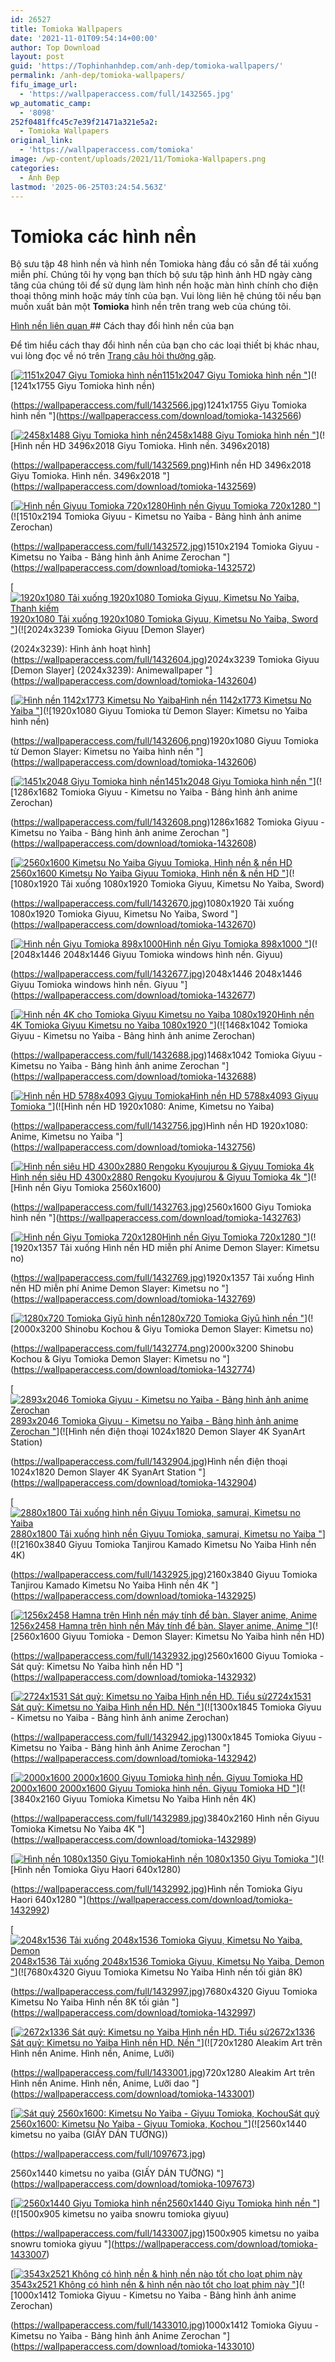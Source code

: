 ```yaml
---
id: 26527
title: Tomioka Wallpapers
date: '2021-11-01T09:54:14+00:00'
author: Top Download
layout: post
guid: 'https://Tophinhanhdep.com/anh-dep/tomioka-wallpapers/'
permalink: /anh-dep/tomioka-wallpapers/
fifu_image_url:
  - 'https://wallpaperaccess.com/full/1432565.jpg'
wp_automatic_camp:
  - '8098'
252f0481ffc45c7e39f21471a321e5a2:
  - Tomioka Wallpapers
original_link:
  - 'https://wallpaperaccess.com/tomioka'
image: /wp-content/uploads/2021/11/Tomioka-Wallpapers.png
categories:
  - Ảnh Đẹp
lastmod: '2025-06-25T03:24:54.563Z'
---
```

# Tomioka các hình nền

Bộ sưu tập 48 hình nền và hình nền Tomioka hàng đầu có sẵn để tải xuống miễn phí. Chúng tôi hy vọng bạn thích bộ sưu tập hình ảnh HD ngày càng tăng của chúng tôi để sử dụng làm hình nền hoặc màn hình chính cho điện thoại thông minh hoặc máy tính của bạn. Vui lòng liên hệ chúng tôi nếu bạn muốn xuất bản một **Tomioka** hình nền trên trang web của chúng tôi.

[Hình nền liên quan ](#related) ## Cách thay đổi hình nền của bạn

Để tìm hiểu cách thay đổi hình nền của bạn cho các loại thiết bị khác nhau, vui lòng đọc về nó trên [Trang câu hỏi thường gặp](https://tophinhanhdep.com/faq/).

  
[[![1151x2047 Giyu Tomioka hình nền](https://wallpaperaccess.com/full/1432565.jpg)1151x2047 Giyu Tomioka hình nền "](https://wallpaperaccess.com/download/tomioka-1432565)](![1241x1755 Giyu Tomioka hình nền)

(https://wallpaperaccess.com/full/1432566.jpg)1241x1755 Giyu Tomioka hình nền "](https://wallpaperaccess.com/download/tomioka-1432566)

[[![2458x1488 Giyu Tomioka hình nền](https://wallpaperaccess.com/full/1432567.jpg)2458x1488 Giyu Tomioka hình nền "](https://wallpaperaccess.com/download/tomioka-1432567)](![Hình nền HD 3496x2018 Giyu Tomioka.  Hình nền.  3496x2018)

(https://wallpaperaccess.com/full/1432569.png)Hình nền HD 3496x2018 Giyu Tomioka. Hình nền. 3496x2018 "](https://wallpaperaccess.com/download/tomioka-1432569)

[[![Hình nền Giyuu Tomioka 720x1280](https://wallpaperaccess.com/full/1432570.jpg)Hình nền Giyuu Tomioka 720x1280 "](https://wallpaperaccess.com/download/tomioka-1432570)](![1510x2194 Tomioka Giyuu - Kimetsu no Yaiba - Bảng hình ảnh anime Zerochan)

(https://wallpaperaccess.com/full/1432572.jpg)1510x2194 Tomioka Giyuu - Kimetsu no Yaiba - Bảng hình ảnh Anime Zerochan "](https://wallpaperaccess.com/download/tomioka-1432572)

[[![1920x1080 Tải xuống 1920x1080 Tomioka Giyuu, Kimetsu No Yaiba, Thanh kiếm](https://wallpaperaccess.com/full/1432595.jpg)1920x1080 Tải xuống 1920x1080 Tomioka Giyuu, Kimetsu No Yaiba, Sword "](https://wallpaperaccess.com/download/tomioka-1432595)](![2024x3239 Tomioka Giyuu [Demon Slayer)

 (2024x3239): Hình ảnh hoạt hình](https://wallpaperaccess.com/full/1432604.jpg)2024x3239 Tomioka Giyuu \[Demon Slayer\] (2024x3239): Animewallpaper "](https://wallpaperaccess.com/download/tomioka-1432604)

[[![Hình nền 1142x1773 Kimetsu No Yaiba](https://wallpaperaccess.com/full/1097703.jpg)Hình nền 1142x1773 Kimetsu No Yaiba "](https://wallpaperaccess.com/download/tomioka-1097703)](![1920x1080 Giyuu Tomioka từ Demon Slayer: Kimetsu no Yaiba hình nền)

(https://wallpaperaccess.com/full/1432606.png)1920x1080 Giyuu Tomioka từ Demon Slayer: Kimetsu no Yaiba hình nền "](https://wallpaperaccess.com/download/tomioka-1432606)

[[![1451x2048 Giyu Tomioka hình nền](https://wallpaperaccess.com/full/1432607.jpg)1451x2048 Giyu Tomioka hình nền "](https://wallpaperaccess.com/download/tomioka-1432607)](![1286x1682 Tomioka Giyuu - Kimetsu no Yaiba - Bảng hình ảnh anime Zerochan)

(https://wallpaperaccess.com/full/1432608.png)1286x1682 Tomioka Giyuu - Kimetsu no Yaiba - Bảng hình ảnh anime Zerochan "](https://wallpaperaccess.com/download/tomioka-1432608)

[[![2560x1600 Kimetsu No Yaiba Giyuu Tomioka, Hình nền & nền HD](https://wallpaperaccess.com/full/1432667.jpg)2560x1600 Kimetsu No Yaiba Giyuu Tomioka, Hình nền &amp; nền HD "](https://wallpaperaccess.com/download/tomioka-1432667)](![1080x1920 Tải xuống 1080x1920 Tomioka Giyuu, Kimetsu No Yaiba, Sword)

(https://wallpaperaccess.com/full/1432670.jpg)1080x1920 Tải xuống 1080x1920 Tomioka Giyuu, Kimetsu No Yaiba, Sword "](https://wallpaperaccess.com/download/tomioka-1432670)

[[![Hình nền Giyu Tomioka 898x1000](https://wallpaperaccess.com/full/1432676.png)Hình nền Giyu Tomioka 898x1000 "](https://wallpaperaccess.com/download/tomioka-1432676)](![2048x1446 2048x1446 Giyuu Tomioka windows hình nền.  Giyuu)

(https://wallpaperaccess.com/full/1432677.jpg)2048x1446 2048x1446 Giyuu Tomioka windows hình nền. Giyuu "](https://wallpaperaccess.com/download/tomioka-1432677)

[[![Hình nền 4K cho Tomioka Giyuu Kimetsu no Yaiba 1080x1920](https://wallpaperaccess.com/full/1432687.jpg)Hình nền 4K Tomioka Giyuu Kimetsu no Yaiba 1080x1920 "](https://wallpaperaccess.com/download/tomioka-1432687)](![1468x1042 Tomioka Giyuu - Kimetsu no Yaiba - Bảng hình ảnh anime Zerochan)

(https://wallpaperaccess.com/full/1432688.jpg)1468x1042 Tomioka Giyuu - Kimetsu no Yaiba - Bảng hình ảnh anime Zerochan "](https://wallpaperaccess.com/download/tomioka-1432688)

[[![Hình nền HD 5788x4093 Giyuu Tomioka](https://wallpaperaccess.com/full/1432743.jpg)Hình nền HD 5788x4093 Giyuu Tomioka "](https://wallpaperaccess.com/download/tomioka-1432743)](![Hình nền HD 1920x1080: Anime, Kimetsu no Yaiba)

(https://wallpaperaccess.com/full/1432756.jpg)Hình nền HD 1920x1080: Anime, Kimetsu no Yaiba "](https://wallpaperaccess.com/download/tomioka-1432756)

[[![Hình nền siêu HD 4300x2880 Rengoku Kyoujurou & Giyuu Tomioka 4k](https://wallpaperaccess.com/full/1404348.png)Hình nền siêu HD 4300x2880 Rengoku Kyoujurou &amp; Giyuu Tomioka 4k "](https://wallpaperaccess.com/download/tomioka-1404348)](![Hình nền Giyu Tomioka 2560x1600)

(https://wallpaperaccess.com/full/1432763.jpg)2560x1600 Giyu Tomioka hình nền "](https://wallpaperaccess.com/download/tomioka-1432763)

[[![Hình nền Giyu Tomioka 720x1280](https://wallpaperaccess.com/full/1432768.jpg)Hình nền Giyu Tomioka 720x1280 "](https://wallpaperaccess.com/download/tomioka-1432768)](![1920x1357 Tải xuống Hình nền HD miễn phí Anime Demon Slayer: Kimetsu no)

(https://wallpaperaccess.com/full/1432769.jpg)1920x1357 Tải xuống Hình nền HD miễn phí Anime Demon Slayer: Kimetsu no "](https://wallpaperaccess.com/download/tomioka-1432769)

[[![1280x720 Tomioka Giyū hình nền](https://wallpaperaccess.com/full/1432773.jpg)1280x720 Tomioka Giyū hình nền "](https://wallpaperaccess.com/download/tomioka-1432773)](![2000x3200 Shinobu Kochou & Giyu Tomioka Demon Slayer: Kimetsu no)

(https://wallpaperaccess.com/full/1432774.png)2000x3200 Shinobu Kochou &amp; Giyu Tomioka Demon Slayer: Kimetsu no "](https://wallpaperaccess.com/download/tomioka-1432774)

[[![2893x2046 Tomioka Giyuu - Kimetsu no Yaiba - Bảng hình ảnh anime Zerochan](https://wallpaperaccess.com/full/1432775.png)2893x2046 Tomioka Giyuu - Kimetsu no Yaiba - Bảng hình ảnh anime Zerochan "](https://wallpaperaccess.com/download/tomioka-1432775)](![Hình nền điện thoại 1024x1820 Demon Slayer 4K SyanArt Station)

(https://wallpaperaccess.com/full/1432904.jpg)Hình nền điện thoại 1024x1820 Demon Slayer 4K SyanArt Station "](https://wallpaperaccess.com/download/tomioka-1432904)

[[![2880x1800 Tải xuống hình nền Giyuu Tomioka, samurai, Kimetsu no Yaiba](https://wallpaperaccess.com/full/1432911.jpg)2880x1800 Tải xuống hình nền Giyuu Tomioka, samurai, Kimetsu no Yaiba "](https://wallpaperaccess.com/download/tomioka-1432911)](![2160x3840 Giyuu Tomioka Tanjirou Kamado Kimetsu No Yaiba Hình nền 4K)

(https://wallpaperaccess.com/full/1432925.jpg)2160x3840 Giyuu Tomioka Tanjirou Kamado Kimetsu No Yaiba Hình nền 4K "](https://wallpaperaccess.com/download/tomioka-1432925)

[[![1256x2458 Hamna trên Hình nền máy tính để bàn.  Slayer anime, Anime](https://wallpaperaccess.com/full/1432930.jpg)1256x2458 Hamna trên hình nền Máy tính để bàn. Slayer anime, Anime "](https://wallpaperaccess.com/download/tomioka-1432930)](![2560x1600 Giyuu Tomioka - Demon Slayer: Kimetsu No Yaiba hình nền HD)

(https://wallpaperaccess.com/full/1432932.jpg)2560x1600 Giyuu Tomioka - Sát quỷ: Kimetsu No Yaiba hình nền HD "](https://wallpaperaccess.com/download/tomioka-1432932)

[[![2724x1531 Sát quỷ: Kimetsu no Yaiba Hình nền HD.  Tiểu sử](https://wallpaperaccess.com/full/1432940.jpg)2724x1531 Sát quỷ: Kimetsu no Yaiba Hình nền HD. Nền "](https://wallpaperaccess.com/download/tomioka-1432940)](![1300x1845 Tomioka Giyuu - Kimetsu no Yaiba - Bảng hình ảnh anime Zerochan)

(https://wallpaperaccess.com/full/1432942.jpg)1300x1845 Tomioka Giyuu - Kimetsu no Yaiba - Bảng hình ảnh Anime Zerochan "](https://wallpaperaccess.com/download/tomioka-1432942)

[[![2000x1600 2000x1600 Giyuu Tomioka hình nền.  Giyuu Tomioka HD](https://wallpaperaccess.com/full/1432984.jpg)2000x1600 2000x1600 Giyuu Tomioka hình nền. Giyuu Tomioka HD "](https://wallpaperaccess.com/download/tomioka-1432984)](![3840x2160 Giyuu Tomioka Kimetsu No Yaiba Hình nền 4K)

(https://wallpaperaccess.com/full/1432989.jpg)3840x2160 Hình nền Giyuu Tomioka Kimetsu No Yaiba 4K "](https://wallpaperaccess.com/download/tomioka-1432989)

[[![Hình nền 1080x1350 Giyu Tomioka](https://wallpaperaccess.com/full/1432991.jpg)Hình nền 1080x1350 Giyu Tomioka "](https://wallpaperaccess.com/download/tomioka-1432991)](![Hình nền Tomioka Giyu Haori 640x1280)

(https://wallpaperaccess.com/full/1432992.jpg)Hình nền Tomioka Giyu Haori 640x1280 "](https://wallpaperaccess.com/download/tomioka-1432992)

[[![2048x1536 Tải xuống 2048x1536 Tomioka Giyuu, Kimetsu No Yaiba, Demon](https://wallpaperaccess.com/full/1432994.jpg)2048x1536 Tải xuống 2048x1536 Tomioka Giyuu, Kimetsu No Yaiba, Demon "](https://wallpaperaccess.com/download/tomioka-1432994)](![7680x4320 Giyuu Tomioka Kimetsu No Yaiba Hình nền tối giản 8K)

(https://wallpaperaccess.com/full/1432997.jpg)7680x4320 Giyuu Tomioka Kimetsu No Yaiba Hình nền 8K tối giản "](https://wallpaperaccess.com/download/tomioka-1432997)

[[![2672x1336 Sát quỷ: Kimetsu no Yaiba Hình nền HD.  Tiểu sử](https://wallpaperaccess.com/full/1432999.jpg)2672x1336 Sát quỷ: Kimetsu no Yaiba Hình nền HD. Nền "](https://wallpaperaccess.com/download/tomioka-1432999)](![720x1280 Aleakim Art trên Hình nền Anime.  Hình nền, Anime, Lưỡi)

(https://wallpaperaccess.com/full/1433001.jpg)720x1280 Aleakim Art trên Hình nền Anime. Hình nền, Anime, Lưỡi dao "](https://wallpaperaccess.com/download/tomioka-1433001)

[[![Sát quỷ 2560x1600: Kimetsu No Yaiba - Giyuu Tomioka, Kochou](https://wallpaperaccess.com/full/1433003.jpg)Sát quỷ 2560x1600: Kimetsu No Yaiba - Giyuu Tomioka, Kochou "](https://wallpaperaccess.com/download/tomioka-1433003)](![2560x1440 kimetsu no yaiba (GIẤY DÁN TƯỜNG))

(https://wallpaperaccess.com/full/1097673.jpg)

2560x1440 kimetsu no yaiba (GIẤY DÁN TƯỜNG) "](https://wallpaperaccess.com/download/tomioka-1097673)

[[![2560x1440 Giyu Tomioka hình nền](https://wallpaperaccess.com/full/1433006.jpg)2560x1440 Giyu Tomioka hình nền "](https://wallpaperaccess.com/download/tomioka-1433006)](![1500x905 kimetsu no yaiba snowru tomioka giyuu)

(https://wallpaperaccess.com/full/1433007.jpg)1500x905 kimetsu no yaiba snowru tomioka giyuu "](https://wallpaperaccess.com/download/tomioka-1433007)

[[![3543x2521 Không có hình nền & hình nền nào tốt cho loạt phim này](https://wallpaperaccess.com/full/1433008.jpg)3543x2521 Không có hình nền &amp; hình nền nào tốt cho loạt phim này "](https://wallpaperaccess.com/download/tomioka-1433008)](![1000x1412 Tomioka Giyuu - Kimetsu no Yaiba - Bảng hình ảnh anime Zerochan)

(https://wallpaperaccess.com/full/1433010.jpg)1000x1412 Tomioka Giyuu - Kimetsu no Yaiba - Bảng hình ảnh Anime Zerochan "](https://wallpaperaccess.com/download/tomioka-1433010)
